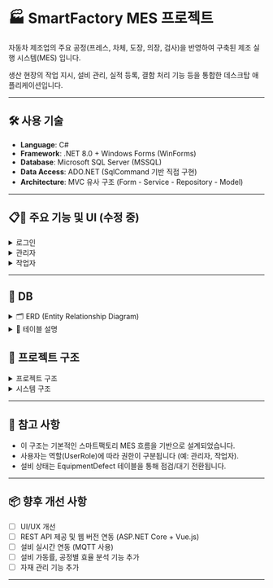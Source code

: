 # 🏭 SmartFactory MES 프로젝트

자동차 제조업의 주요 공정(프레스, 차체, 도장, 의장, 검사)을 반영하여 구축된 제조 실행 시스템(MES) 입니다.

생산 현장의 작업 지시, 설비 관리, 실적 등록, 결함 처리 기능 등을 통합한 데스크탑 애플리케이션입니다.

---

## 🛠️ 사용 기술

- **Language**: C#
- **Framework**: .NET 8.0 + Windows Forms (WinForms)
- **Database**: Microsoft SQL Server (MSSQL)
- **Data Access**: ADO.NET (SqlCommand 기반 직접 구현)
- **Architecture**: MVC 유사 구조 (Form - Service - Repository - Model)

---


## 📋📸 주요 기능 및 UI (수정 중)

<details>
    <summary>로그인</summary>

![image](https://github.com/user-attachments/assets/1d3eef97-3e03-489d-b334-483cb216c105)


### 로그인
- 사용자의 사번으로 로그인 할 수 있음
- 사용자의 역할에 따라 다른 Form(관리자/작업자) 이 나타남
- 작업자/관리자 Form 에서 로그아웃하면 로그인 Form으로 다시 돌아옴
</details>

<details>
    <summary>관리자</summary>

![image](https://github.com/user-attachments/assets/8a50ddf8-22a6-4502-820b-f04c27f0ac1c)

### 사용자 관리
- 사용자 등록, 수정, 삭제
- 사용자 상태 활성화
- 사용자 역할 부여

### ✅ 작업 지시 관리
- 작업 등록, 수정, 삭제
- 제품 선택, 수량 및 시작일 입력
- 설비 자동 할당 기능
- 작업 상태 확인 가능

### 🧰 설비 목록
- 설비 등록, 수정, 삭제
- 설비 상태 확인 ('대기', '가동', '고장', '정비 중')

### 🧰 설비 관리
- 작업자가 등록한 결함 해결 처리
- 결함 사유 확인 기능

### 📈 공정별 실적 차트 (추후 개발 예정)
- 공정별 '양품/불량' 수량 차트 시각화
- 실시간 생산 현황 확인 가능
- (현재는 각 작업 지시의 흐름을 확인할 수 있음)

</details>

<details>
    <summary>작업자</summary>
    
![image](https://github.com/user-attachments/assets/534a89f0-f105-45c4-a5f0-f439c272cae6)
![image](https://github.com/user-attachments/assets/db65e844-f2f4-4d4d-94b7-1320489ec791)


### ✅ 작업 지시 목록
- 각 공정별 할당 받은 작업 목록 확인 가능
- 할당 받은 작업 시작 가능
- 실적 입력 기능
- 날짜 별 할당 받은 작업 확인 기능

### 📊 작업 실적 등록
(완료 된 작업 double click 하면 실적 form show -> 실적 입력 후 작업 종료)
- 공정별 양품/불량 실적 등록

### 📊 작업 실적 등록
- 각 작업자가 등록 한 실적 조회 및 수정

### 🧰 설비 결함 등록
- 현재 가동 중인 설비 목록 확인 가능
- 결함이 발생한 설비 등록

### 📈 공정별 실적 차트 (추후 개발 예정)
- 공정별 '양품/불량' 수량 차트 시각화
- 실시간 생산 현황 확인 가능
- (현재는 각 작업 지시의 흐름을 확인할 수 있음)

</details>





---

## 📑 DB

<details>
    <summary>🗂️ ERD (Entity Relationship Diagram)</summary>

![image](https://github.com/user-attachments/assets/34387e89-437c-43b2-a108-0c74c673215c)


</details>

<details>
    <summary>📑 테이블 설명</summary>

### 🧑‍🏭 Users (사용자 테이블)
| 컬럼명      | 설명              |
|-------------|-------------------|
| EmployeeID  | 직원 ID           |
| UserName    | 사용자 이름        |
| UserRole    | 역할 (관리자, 작업자 등) |
| UserStatus  | 상태              |
| Department  | 부서              |

---

### 🏭 Process (공정 테이블)
| 컬럼명     | 설명       |
|------------|------------|
| ProcessID  | 공정 ID    |
| Name       | 공정 이름  |
| Sequence   | 공정 순서  |
| Description| 설명       |

---

### 📦 Product (제품 테이블)
| 컬럼명   | 설명         |
|----------|--------------|
| ProductID| 제품 ID      |
| Name     | 제품 이름     |
| Model    | 제품 모델명   |
| Description | 설명     |

---

### 🔧 Equipment (설비 테이블)
| 컬럼명         | 설명                 |
|----------------|----------------------|
| EquipmentID    | 설비 고유 ID         |
| Name           | 설비 이름            |
| Type           | 설비 종류            |
| Status         | 설비 상태 (대기, 점검 등) |
| ProcessID      | 연결된 공정 ID       |
| LastUsedTime   | 마지막 사용 시간      |

---

### 🛠️ EquipmentDefect (설비 결함 테이블)
| 컬럼명         | 설명                   |
|----------------|------------------------|
| DefectID       | 고장 보고 ID            |
| EquipmentID    | 관련 설비 ID            |
| DefectTime     | 고장 발생 시간          |
| ReportedBy     | 보고한 작업자 ID        |
| DefectType     | 고장 유형               |
| Description    | 상세 설명               |
| Resolved       | 해결 여부 (0 또는 1)    |
| ResolvedTime   | 해결된 시간             |

---

### 📝 WorkOrders (작업 지시 테이블)
| 컬럼명     | 설명               |
|------------|--------------------|
| WorkOrderID| 작업지시서 ID       |
| ProductID  | 제품 ID            |
| OrderQty   | 주문 수량          |
| StartDate  | 시작일자           |
| Department | 지시 부서          |
| IssueBy    | 지시자 ID          |
| Status     | 상태 (진행 중 등)   |

---

### 🔄 WorkOrderProcess (작업 지시의 공정 흐름 테이블)
| 컬럼명         | 설명                   |
|----------------|------------------------|
| WorkOrderProcessID | 고유 ID             |
| WorkOrderID    | 연결된 작업지시서 ID   |
| ProcessID      | 공정 ID                |
| EquipmentID    | 사용 설비 ID           |
| AssignedUserID | 담당 작업자 ID         |
| Status         | 진행 상태              |
| StartTime      | 시작 시간              |
| EndTime        | 종료 시간              |

---

### 🔄 WorkOrderProcessLog (작업 지시 로그 테이블)
| 컬럼명         | 설명                   |
|----------------|------------------------|
| LogID          | 로그 고유 ID           |
| WorkOrderProcessID        | 작업지시 흐름 ID            |
| WorkOrderID      | 작업지시 ID                |
| ProcessID      | 공정 ID                |
| EquipmentID    | 사용 설비 ID           |
| AssignedUserID   | 관리자 ID              |
| StartTime      | 작업 시작일                 |
| EndTime         | 작업 종료일              |
| LoggedAt        | 로그 기록 날짜         | 

---

### 🔄 WorkPerformance (실적 테이블)
| 컬럼명         | 설명                   |
|----------------|------------------------|
| PerformanceID  | 실적고유 ID            |
| OrderUD        | 작업지시 ID            |
| ProcessID      | 공정 ID                |
| ProductID      | 제품 ID                |
| RegisteredBy   | 작업자 ID              |
| EquipmentID    | 사용 설비 ID           |
| GoodQty        | 양품                   |
| DefectQty      | 불량품                 |
| Reason         | 불량 사유              |
| RegDate        | 실적 등록 날짜         | 
| UpdateDate     | 실적 수정 날짜         |

</details>


## 🧭 프로젝트 구조
<details>
    <summary> 프로젝트 구조 </summary></summary>

```bash
MES_SW
├── Admin                    # 관리자 관련 기능
│   ├── AdminUserControl     # 관리자 화면(UserControls)
│   │   ├── UserControl_Dashboard.cs
│   │   ├── UserControl_Equipment.cs
│   │   ├── UserControl_EquipmentDefect.cs
│   │   ├── UserControl_UserManager.cs
│   │   └── UserControl_WorkOrder.cs
│   ├── Forms                # 관리자 메인 폼
│   │   └── AdminForm.cs
│   └── Models               # 관리자 전용 모델
│       ├── Employee.cs
│       ├── WorkOrder.cs
│       └── Items/           # 드롭다운, 리스트용 모델
│           ├── DepartmentItem.cs
│           ├── EquipmentItem.cs
│           ├── ProcessItem.cs
│           └── ProductItem.cs

├── Worker                  # 작업자 관련 기능
│   ├── Forms                # 작업자 메인/서브 폼
│   │   ├── WorkerForm.cs
│   │   └── WorkPerformanceForm.cs
│   ├── Models               # 작업자용 데이터 모델
│   │   ├── WorkOrder.cs
│   │   └── WorkOrderPerformance.cs
│   └── WorkerUserControl    # 작업자 화면(UserControls)
│       ├── UserControl_EquipmentList.cs
│       ├── UserControl_WorkOrderCard.cs
│       ├── UserControl_WorkOrderList.cs
│       └── UserControl_WorkPerformance.cs

├── Services                # 비즈니스 로직 계층
│   ├── Admin
│   │   ├── EquipmentDefectService.cs
│   │   ├── UserManageService.cs
│   │   └── WorkOrderService.cs
│   ├── Common               # 공통 서비스
│   │   ├── EquipmentService.cs
│   │   ├── ProcessService.cs
│   │   └── ProductService.cs
│   └── Worker
│       ├── WorkOrderServices.cs
│       └── WorkPerformanceService.cs

├── Data                   # DB 액세스 계층 (Repository 패턴)
│   ├── DBHelper.cs         # 공통 DB 유틸리티
│   ├── EquipmentDefect.cs
│   ├── EquipmentRepository.cs
│   ├── ProcessRepository.cs
│   ├── ProductRepository.cs
│   ├── UserRepository.cs
│   ├── Admin
│   │   ├── EquipmentDefectRepository.cs
│   │   ├── UserManageRepository.cs
│   │   └── WorkOrderRepository.cs
│   └── Worker
│       ├── WorkOrderPerformanceRepository.cs
│       └── WorkOrderRepository.cs

├── Login                  # 로그인 폼
│   └── LoginForm.cs
```
</details>

<details>
    <summary> 시스템 구조 </summary></summary>

```bash
[WinForms UI] 
    ↓
[Service Layer]  ← 유효성 검증, 트랜잭션 관리
    ↓
[Repository Layer] ← SQL 실행, DB 접근
    ↓
[SQL Server (MSSQL)]
```
</details>

---

## 📎 참고 사항
- 이 구조는 기본적인 스마트팩토리 MES 흐름을 기반으로 설계되었습니다.
- 사용자는 역할(UserRole)에 따라 권한이 구분됩니다 (예: 관리자, 작업자).
- 설비 상태는 EquipmentDefect 테이블을 통해 점검/대기 전환됩니다.

---

## 📦 향후 개선 사항

- [ ] UI/UX 개선
- [ ] REST API 제공 및 웹 버전 연동 (ASP.NET Core + Vue.js)
- [ ] 설비 실시간 연동 (MQTT 사용)
- [ ] 설비 가동률, 공정별 효율 분석 기능 추가
- [ ] 자재 관리 기능 추가

---

